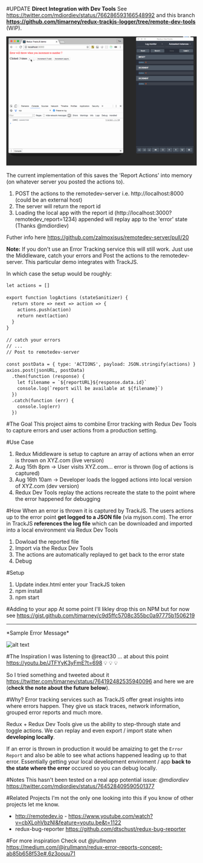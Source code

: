 #UPDATE
**Direct Integration with Dev Tools** 
See https://twitter.com/mdiordiev/status/766286593166548992 and this branch **https://github.com/timarney/redux-trackjs-logger/tree/remote-dev-tools** (WIP). 

![alt text](https://github.com/timarney/redux-trackjs-logger/blob/remote-dev-tools/images/demo.gif "Demo")

The current implementation of this saves the 'Report Actions' into memory (on whatever server you posted the actions to).  

1. POST the actions to the remotedev-server i.e. http://localhost:8000 (could be an external host)
2. The server will return the report id
3. Loading the local app with the report id (http://localhost:3000?remotedev_report=1234) appended will replay app to the 'error' state (Thanks @mdiordiev)

Futher info here https://github.com/zalmoxisus/remotedev-server/pull/20

**Note:** If you don't use an Error Tracking service this will still work.  Just use the Middleware, catch your errors and Post the actions to the remotedev-server.  This particular demo integrates with TrackJS.

In which case the setup would be roughly:
```
let actions = []

export function logActions (stateSanitizer) {
  return store => next => action => {
    actions.push(action)
    return next(action)
  }
}

// catch your errors 
// ... 
// Post to remotedev-server

const postData = { type: 'ACTIONS', payload: JSON.stringify(actions) }
axios.post(jsonURL, postData)
  .then(function (response) {
    let filename = `${reportURL}${response.data.id}`
    console.log(`report will be available at ${filename}`)
  })
  .catch(function (err) {
    console.log(err)
  })
```

#The Goal
This project aims to combine Error tracking with Redux Dev Tools to capture errors and user actions from a production setting.  

#Use Case
1. Redux Middleware is setup to capture an array of actions when an error is thrown on XYZ.com (live version)
2. Aug 15th 8pm -> User visits XYZ.com... error is thrown (log of actions is captured)
3. Aug 16th 10am -> Developer loads the logged actions into local version of XYZ.com (dev version) 
4. Redux Dev Tools replay the actions recreate the state to the point where the error happened for debugging

#How
When an error is thrown it is captured by TrackJS. The users actions up to the error point **get logged to a JSON file** (via myjson.com). The error in TrackJS **references the log file** which can be downloaded and imported into a local environment via Redux Dev Tools 

1. Dowload the reported file
2. Import via the Redux Dev Tools
3. The actions are automatically replayed to get back to the error state
4. Debug

#Setup
1. Update index.html enter your TrackJS token
2. npm install
3. npm start

#Adding to your app
At some point I'll likley drop this on NPM but for now see https://gist.github.com/timarney/c9d5ffc5708c355bc0a97775b1506219

<hr>
*Sample Error Message*

![alt text](https://github.com/timarney/redux-trackjs-logger/blob/master/images/error-log.png "Error Message!")

#The Inspiration
I was listening to @react30 ... at about this point https://youtu.be/JTFYyK3yFmE?t=698 :bulb: :bulb: :bulb:

So I tried something and tweeted about it https://twitter.com/timarney/status/764192482535940096 and here we are (**check the note about the future below**).

#Why?
Error tracking services such as TrackJS offer great insights into where errors happen.  They give us stack traces, network information, grouped error reports and much more.

Redux + Redux Dev Tools give us the ability to step-through state and toggle actions. We can replay and even export / import state when **developing locally**.

If an error is thrown in production it would be amaizing to get the `Error Report` and also be able to see what actions happened leading up to that error.  Essentially getting your local development enviroment / app **back to the state where the error** occured so you can debug locally.

#Notes
This hasn't been tested on a real app potential issue: *@mdiordiev* https://twitter.com/mdiordiev/status/764528409590501377

#Related Projects
I'm not the only one looking into this if you know of other projects let me know.

* http://remotedev.io - https://www.youtube.com/watch?v=cbXLohVbzNI&feature=youtu.be&t=1122
* redux-bug-reporter https://github.com/dtschust/redux-bug-reporter 

#For more inspiration 
Check out *@jrullmann* https://medium.com/@jrullmann/redux-error-reports-concept-ab85b658f53e#.6z3oouu71


